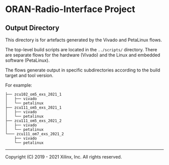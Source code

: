 # ORAN-Radio-Interface Project

## Output Directory

This directory is for artefacts generated by the Vivado and PetaLinux flows.

The top-level build scripts are located in the `../scripts/` directory. There are separate flows for the hardware (Vivado) and the Linux and embedded software (PetaLinux).

The flows generate output in specific subdirectories according to the build target and tool version.

For example:
~~~
├── zcu102_om5_exs_2021_1
│   ├── vivado
│   └── petalinux
├── zcu111_om5_exs_2021_1
│   ├── vivado
│   └── petalinux
├── zcu111_om5_exs_2021_2
│   ├── vivado
│   └── petalinux
└─── zcu111_om7_exs_2021_2
    ├── vivado
    └── petalinux
~~~

---

Copyright (C) 2019 - 2021  Xilinx, Inc.  All rights reserved.
